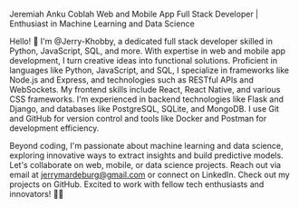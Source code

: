 Jeremiah Anku Coblah
Web and Mobile App Full Stack Developer | Enthusiast in Machine Learning and Data Science

Hello! 👋 I'm @Jerry-Khobby, a dedicated full stack developer skilled in Python, JavaScript, SQL, and more. With expertise in web and mobile app development, I turn creative ideas into functional solutions. Proficient in languages like Python, JavaScript, and SQL, I specialize in frameworks like Node.js and Express, and technologies such as RESTful APIs and WebSockets. My frontend skills include React, React Native, and various CSS frameworks. I'm experienced in backend technologies like Flask and Django, and databases like PostgreSQL, SQLite, and MongoDB. I use Git and GitHub for version control and tools like Docker and Postman for development efficiency.

Beyond coding, I'm passionate about machine learning and data science, exploring innovative ways to extract insights and build predictive models. Let's collaborate on web, mobile, or data science projects. Reach out via email at jerrymardeburg@gmail.com or connect on LinkedIn. Check out my projects on GitHub. Excited to work with fellow tech enthusiasts and innovators! 🚀✨
